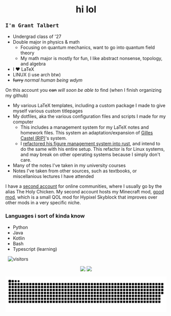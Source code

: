 <h1 align=center>hi lol</h1>

### <samp>I'm Grant Talbert</samp>

- Undergrad class of '27
- Double major in physics & math
    - Focusing on quantum mechanics, want to go into quantum field theory
    - My math major is mostly for fun, I like abstract nonsense, topology, and algebra
- I ❤️ LaTeX
- LINUX (i use arch btw)
- ~~furry~~ *normal human being wdym*

On this account you ~~can~~ *will soon be able to* find (when I finish organizing my github)
- My various LaTeX templates, including a custom package I made to give myself various custom titlepages
- My dotfiles, aka the various configuration files and scripts I made for my computer
    - This includes a management system for my LaTeX notes and homework files. This system an adaptation/expansion of [Gilles Castel (RIP)](https://castel.dev/)'s system.
    - I [refactored his figure management system into rust](https://github.com/GrantTalbert/inkscape-figure-manager/), and intend to do the same with his entire setup. This refactor is for Linux systems, and may break on other operating systems because I simply don't care. 
- Many of the notes I've taken in my university courses
- Notes I've taken from other sources, such as textbooks, or miscellanious lectures I have attended

I have a <a href="https://github.com/TheHolyChickn">second account</a> for online communities, where I usually go by the alias The Holy Chicken. My second account hosts my Minecraft mod, <a href="https://github.com/TheHolyChickn/Good-Mod">good mod</a>, which is a small QOL mod for Hypixel Skyblock that improves over other mods in a very specific niche.

### Languages i sort of kinda know
- Python
- Java
- Kotlin
- Bash
- Typescript (learning)

&nbsp; ![visitors](https://visitor-badge.laobi.icu/badge?page_id=GrantTalbert)

<p align="center">
  <img height="190px" src="https://github-readme-stats-sigma-five.vercel.app/api?username=GrantTalbert&show_icons=true&count_private=true&include_all_commits=true&theme=tokyonight"/>
  <img height="190px" src="https://github-readme-stats.vercel.app/api/top-langs/?username=GrantTalbert&layout=donut&langs_count=8&theme=tokyonight"/>
</p>

<p align="center">
    <img src="https://raw.githubusercontent.com/GrantTalbert/GrantTalbert/output/github-contribution-grid-snake-dark.svg#gh-dark-mode-only" />
</p>
